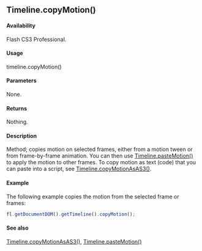## Timeline.copyMotion()

#### Availability

Flash CS3 Professional.

#### Usage

timeline.copyMotion()

#### Parameters

None.

#### Returns

Nothing.

#### Description

Method; copies motion on selected frames, either from a motion tween or from frame-by-frame animation. You can then use [Timeline.pasteMotion()](../Timeline_object/Timeline36.md) to apply the motion to other frames.
To copy motion as text (code) that you can paste into a script, see [Timeline.copyMotionAsAS3()](../Timeline_object/Timeline9.md).

#### Example

The following example copies the motion from the selected frame or frames:

```javascript
fl.getDocumentDOM().getTimeline().copyMotion();
```

#### See also

[Timeline.copyMotionAsAS3()](../Timeline_object/Timeline9.md), [Timeline.pasteMotion()](../Timeline_object/Timeline36.md)
